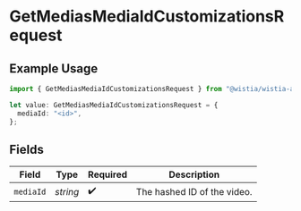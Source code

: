 # GetMediasMediaIdCustomizationsRequest

## Example Usage

```typescript
import { GetMediasMediaIdCustomizationsRequest } from "@wistia/wistia-api-client/models/operations";

let value: GetMediasMediaIdCustomizationsRequest = {
  mediaId: "<id>",
};
```

## Fields

| Field                       | Type                        | Required                    | Description                 |
| --------------------------- | --------------------------- | --------------------------- | --------------------------- |
| `mediaId`                   | *string*                    | :heavy_check_mark:          | The hashed ID of the video. |